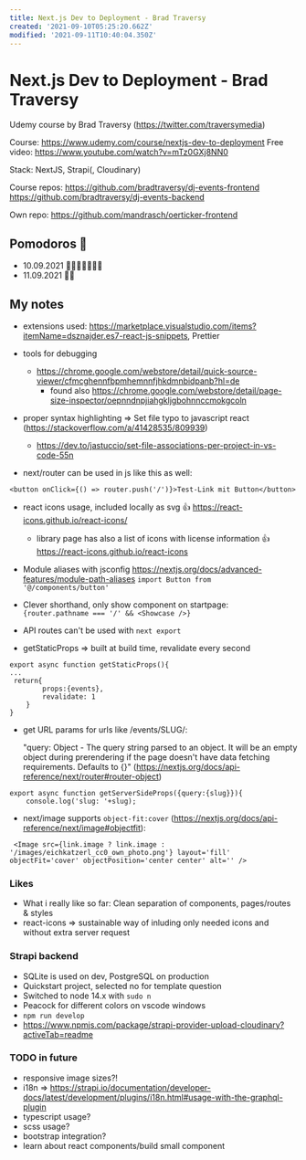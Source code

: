 ```yaml
---
title: Next.js Dev to Deployment - Brad Traversy
created: '2021-09-10T05:25:20.662Z'
modified: '2021-09-11T10:40:04.350Z'
---
```


# Next.js Dev to Deployment - Brad Traversy
Udemy course by Brad Traversy (https://twitter.com/traversymedia)

Course: https://www.udemy.com/course/nextjs-dev-to-deployment
Free video: https://www.youtube.com/watch?v=mTz0GXj8NN0

Stack: NextJS, Strapi(, Cloudinary)

Course repos:
https://github.com/bradtraversy/dj-events-frontend
https://github.com/bradtraversy/dj-events-backend

Own repo:
https://github.com/mandrasch/oerticker-frontend


## Pomodoros 🍅

- 10.09.2021 🍅🍅🍅🍅🍅🍅🍅
- 11.09.2021 🍅🍅

## My notes

- extensions used: https://marketplace.visualstudio.com/items?itemName=dsznajder.es7-react-js-snippets, Prettier
- tools for debugging
  - https://chrome.google.com/webstore/detail/quick-source-viewer/cfmcghennfbpmhemnnfjhkdmnbidpanb?hl=de
    - found also https://chrome.google.com/webstore/detail/page-size-inspector/oepnndnpjiahgkljgbohnnccmokgcoln 
- proper syntax highlighting => Set file typo to javascript react (https://stackoverflow.com/a/41428535/809939)
  - https://dev.to/jastuccio/set-file-associations-per-project-in-vs-code-55n

- next/router can be used in js like this as well:

```
<button onClick={() => router.push('/')}>Test-Link mit Button</button>
```

- react icons usage, included locally as svg :+1: https://react-icons.github.io/react-icons/ 
  - library page has also a list of icons with license information :+1: https://react-icons.github.io/react-icons

- Module aliases with jsconfig https://nextjs.org/docs/advanced-features/module-path-aliases `import Button from '@/components/button'`

- Clever shorthand, only show component on startpage: ` {router.pathname === '/' && <Showcase />}`

- API routes can't be used with `next export`

- getStaticProps => built at build time, revalidate every second

```
export async function getStaticProps(){
...
 return{
        props:{events},
        revalidate: 1
    }
}
```

- get URL params for urls like /events/SLUG/:

  "query: Object - The query string parsed to an object. It will be an empty object during prerendering if the page doesn't have data fetching requirements. Defaults to {}" (https://nextjs.org/docs/api-reference/next/router#router-object) 

```
export async function getServerSideProps({query:{slug}}){
    console.log('slug: '+slug);
```

- next/image supports `object-fit:cover` (https://nextjs.org/docs/api-reference/next/image#objectfit):

```
 <Image src={link.image ? link.image : '/images/eichkatzerl_cc0_own_photo.png'} layout='fill' objectFit='cover' objectPosition='center center' alt='' />
```

### Likes

- What i really like so far: Clean separation of components, pages/routes & styles
- react-icons => sustainable way of inluding only needed icons and without extra server request

### Strapi backend

- SQLite is used on dev, PostgreSQL on production
- Quickstart project, selected no for template question
- Switched to node 14.x with `sudo n`
- Peacock for different colors on vscode windows
- `npm run develop`
- https://www.npmjs.com/package/strapi-provider-upload-cloudinary?activeTab=readme



### TODO in future

- responsive image sizes?!
- i18n => https://strapi.io/documentation/developer-docs/latest/development/plugins/i18n.html#usage-with-the-graphql-plugin 
- typescript usage?
- scss usage?
- bootstrap integration?
- learn about react components/build small component
